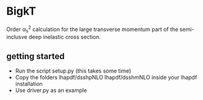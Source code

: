 # BigkT
Order &alpha;<sub>s</sub><sup>2</sup> calculation for the large transverse momentum part of the semi-inclusve deep inelastic cross section.


## getting started

- Run the script setup.py (this takes some time)
- Copy the folders lhapdf/dsshpNLO  lhapdf/dsshmNLO inside your lhapdf installation
- Use driver.py as an example



